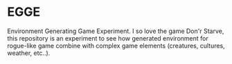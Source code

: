# EGGE
Environment Generating Game Experiment. I so love the game Don'r Starve, this repository is an experiment to see how generated environment for rogue-like game combine with complex game elements (creatures, cultures, weather, etc..). 
